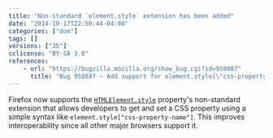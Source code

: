 ```yaml
---
title: "Non-standard `element.style` extension has been added"
date: "2014-10-17T22:50:44-04:00"
categories: ["dom"]
tags: []
versions: ["35"]
cclicense: "BY-SA 3.0"
references:
    - url: "https://bugzilla.mozilla.org/show_bug.cgi?id=958887"
      title: "Bug 958887 – Add support for element.style[\"css-property-name\"] non-standard extension"
---
```

Firefox now supports the [`HTMLElement.style`](https://developer.mozilla.org/docs/Web/API/HTMLElement.style) property's non-standard extension that allows developers to get and set a CSS property using a simple syntax like `element.style["css-property-name"]`. This improves interoperability since all other major browsers support it.
